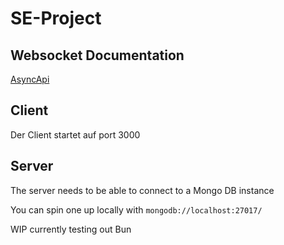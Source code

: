# SE-Project

## Websocket Documentation

[AsyncApi](https://playground.asyncapi.io/?load=https://raw.githubusercontent.com/RingoDev/JKU_SE_project/team2/documentation/asyncapi.yml)

## Client 

Der Client startet auf port 3000

## Server

The server needs to be able to connect to a Mongo DB instance

You can spin one up locally with `mongodb://localhost:27017/`

WIP currently testing out Bun
